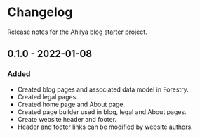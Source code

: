 # Changelog

Release notes for the Ahilya blog starter project.



## 0.1.0 - 2022-01-08

### Added
- Created blog pages and associated data model in Forestry.
- Created legal pages.
- Created home page and About page.
- Created page builder used in blog, legal and About pages.
- Create website header and footer.
- Header and footer links can be modified by website authors.